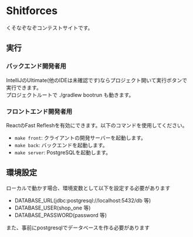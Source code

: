 # Shitforces

くそなぞなぞコンテストサイトです。<br>

## 実行
### バックエンド開発者用
IntelliJのUltimate(他のIDEは未確認です)ならプロジェクト開いて実行ボタンで実行できます。<br>
プロジェクトルートで  ./gradlew bootrun も動きます。

### フロントエンド開発者用
ReactのFast Refleshを有効にできます。以下のコマンドを使用してください。

 - `make front`: クライアントの開発サーバーを起動します。
 - `make back`: バックエンドを起動します。
 - `make server`: PostgreSQLを起動します。 

## 環境設定
ローカルで動かす場合、環境変数として以下を設定する必要があります

- DATABASE_URL(jdbc:postgresql://localhost:5432/db 等)
- DATABASE_USER(shop_one 等)
- DATABASE_PASSWORD(password 等)

また、事前にpostgresqlでデータベースを作る必要があります
